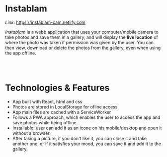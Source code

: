 # Instablam

_Link:_ https://instablam-cam.netlify.com

_Instablam_ is a webb application that uses your computer/mobile camera to take photos and save them in a gallery, and will display the **live location** of where the photo was taken if permission was given by the user.
You can then view, download or delete the photos from the gallery, even when using the app offline.

<br>
<br>

# Technologies & Features

- App built with React, html and css
- Photos are stored in LocalStorage for ofline access
- App main files are cached with a ServiceWorker
- Follows a PWA approach, which enables the user to access the app and save photos while being offline.
- Installable: user can add it as an icone on his mobile/desktop and open it without a browser.
- After taking a picture, if you don't like it, you can close it and take another one, or if it satisfies your mood, you can save it and add it to the gallery.
  <br>

